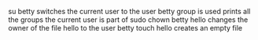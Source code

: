 su betty  switches the current user to the user betty
group is used  prints all the groups the current user is part of
sudo chown betty hello  changes the owner of the file hello to the user betty
touch hello  creates an empty file
